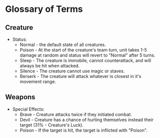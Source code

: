 # Glossary of Terms
## Creature
* Status:
    * Normal - the default state of all creatures.
    * Poison - At the start of the creature's team turn, unit takes 1-5 damage at random and status will revert to "Normal" after 5 turns.
    * Sleep - The creature is immobile, cannot counterattack, and will always be hit when attacked.
    * Silence - The creature cannot use magic or staves.
    * Berserk - The creature will attack whatever is closest in it's movement range. 
## Weapons
* Special Effects:
    * Brave - Creature attacks twice if they initiated combat.
    * Devil - Creature has a chance of hurting themselves instead their target (31% - Creature's Luck).
    * Poison - If the target is hit, the target is inflicted with "Poison".  